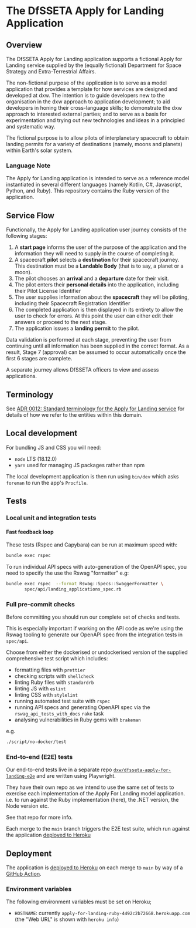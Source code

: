 # The DfSSETA Apply for Landing Application

## Overview

The DfSSETA Apply for Landing application supports a fictional Apply for Landing
service supplied by the (equally fictional) Department for Space Strategy and
Extra-Terrestrial Affairs.

The non-fictional purpose of the application is to serve as a model application
that provides a template for how services are designed and developed at dxw. The
intention is to guide developers new to the organisation in the dxw approach to
application development; to aid developers in honing their cross-language
skills; to demonstrate the dxw approach to interested external parties; and to
serve as a basis for experimentation and trying out new technologies and ideas
in a principled and systematic way.

The fictional purpose is to allow pilots of interplanetary spacecraft to obtain
landing permits for a variety of destinations (namely, moons and planets) within
Earth's solar system.

### Language Note

The Apply for Landing application is intended to serve as a reference model
instantiated in several different languages (namely Kotlin, C#, Javascript,
Python, and Ruby). This repository contains the Ruby version of the application.

## Service Flow

Functionally, the Apply for Landing application user journey consists of the
following stages:

1. A **start page** informs the user of the purpose of the application and the
   information they will need to supply in the course of completing it.
2. A spacecraft **pilot** selects a **destination** for their spacecraft
   journey. This destination must be a **Landable Body** (that is to say, a
   planet or a moon).
3. The pilot chooses an **arrival** and a **departure** date for their visit.
4. The pilot enters their **personal details** into the application, including
   their Pilot License Identifier
5. The user supplies information about the **spacecraft** they will be piloting,
   including their Spacecraft Registration Identifier
6. The completed application is then displayed in its entirety to allow the user
   to check for errors. At this point the user can either edit their answers or
   proceed to the next stage.
7. The application issues a **landing permit** to the pilot.

Data validation is performed at each stage, preventing the user from continuing
until all information has been supplied in the correct format. As a result,
Stage 7 (approval) can be assumed to occur automatically once the first 6 stages
are complete.

A separate journey allows DfSSETA officers to view and assess applications.

## Terminology

See
[ADR 0012: Standard terminology for the Apply for Landing service](./doc/architecture/decisions/0012-standard-terminology.md)
for details of how we refer to the entities within this domain.

## Local development

For bundling JS and CSS you will need:

- `node` LTS (18.12.0)
- `yarn` used for managing JS packages rather than npm

The local development application is then run using `bin/dev` which asks
`foreman` to run the app's `Procfile`.

## Tests

### Local unit and integration tests

#### Fast feedback loop

These tests (Rspec and Capybara) can be run at maximum speed with:

```sh
bundle exec rspec
```

To run individual API specs with auto-generation of the OpenAPI spec, you need
to specify the use the Rswag "formatter" e.g:

```sh
bundle exec rspec  --format Rswag::Specs::SwaggerFormatter \
       spec/api/landing_applications_spec.rb
```

### Full pre-commit checks

Before committing you should run our complete set of checks and tests.

This is especially important if working on the API code as we're using the Rswag
tooling to generate our OpenAPI spec from the integration tests in `spec/api`.

Choose from either the dockerised or undockerised version of the supplied
comprehensive test script which includes:

- formatting files with `prettier`
- checking scripts with `shellcheck`
- linting Ruby files with `standardrb`
- linting JS with `eslint`
- linting CSS with `stylelint`
- running automated test suite with `rspec`
- running API specs and generating OpenAPI spec via the
  `rswag_api_tests_with_docs` `rake` task
- analysing vulnerabilities in Ruby gems with `brakeman`

e.g.

```sh
./script/no-docker/test
```

### End-to-end (E2E) tests

Our end-to-end tests live in a separate repo
[`dxw/dfsseta-apply-for-landing-e2e`][] and are written using Playwright.

They have their own repo as we intend to use the same set of tests to exercise
each implementation of the Apply For Landing model application. i.e. to run
against the Ruby implementation (here), the .NET version, the Node version etc.

See that repo for more info.

Each merge to the `main` branch triggers the E2E test suite, which run against
the application [deployed to Heroku][]

## Deployment

The application is [deployed to Heroku][] on each merge to `main` by way of a
[GitHub Action][].

### Environment variables

The following environment variables must be set on Heroku;

- `HOSTNAME`: currently `apply-for-landing-ruby-4492c2b72668.herokuapp.com` (the
  "Web URL" is shown with `heroku info`)

[`dxw/dfsseta-apply-for-landing-e2e`]:
  https://github.com/dxw/dfsseta-apply-for-landing-e2e
[GitHub Action]:
  https://github.com/dxw/dfsseta-apply-for-landing-ruby/blob/main/.github/workflows/heroku-deployment.yml
[deployed to Heroku]: https://apply-for-landing-ruby-4492c2b72668.herokuapp.com/
